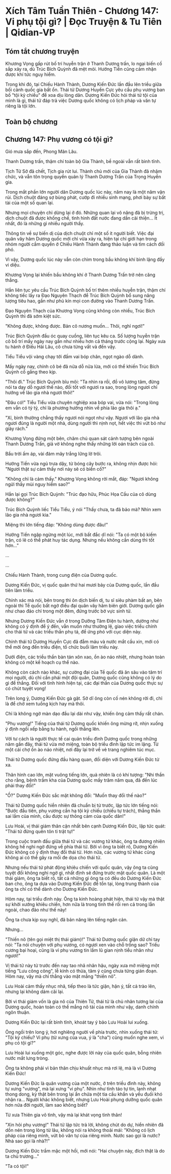 # Xích Tâm Tuần Thiên - Chương 147: Vi phụ tội gì? | Đọc Truyện & Tu Tiên | Qidian-VP



## Tóm tắt chương truyện

Khương Vọng gấp rút bố trí huyễn trận ở Thanh Dương trấn, lo ngại biến cố sắp xảy ra, dù Trúc Bích Quỳnh đã mệt mỏi. Hướng Tiền cũng cảm nhận được khí tức nguy hiểm.

Trong khi đó, tại Chiếu Hành Thành, Dương Kiến Đức lần đầu lên triều giữa bối cảnh quốc gia bất ổn. Thái tử Dương Huyền Cực yêu cầu phụ vương ban bố "tội kỷ chiếu" để xoa dịu lòng dân. Dương Kiến Đức hỏi thái tử tội của mình là gì, thái tử đáp trả việc Dương quốc không có lịch pháp và văn tự riêng là tội lớn.


## Toàn bộ chương

## Chương 147: Phụ vương có tội gì?

Gió mưa sắp đến, Phong Mãn Lâu.

Thanh Dương trấn, thậm chí toàn bộ Gia Thành, bề ngoài vẫn rất bình tĩnh.

Tịch Tử Sở đã chết, Tịch gia rút lui. Thành chủ mới của Gia Thành đã nhậm chức, và vẫn tôn trọng quyền quản lý Thanh Dương Trấn của Trọng Huyền gia.

Trong mắt phần lớn người dân Dương quốc lúc này, năm nay là một năm vận rủi. Dịch chuột đáng sợ bùng phát, cướp đi nhiều sinh mạng, phơi bày sự bất tài của một số quan lại.

Nhưng mọi chuyện chỉ dừng lại ở đó. Những quan lại vô năng đã bị trừng trị, dịch chuột đã được khống chế, tình hình đất nước đang dần cải thiện... Ít nhất, đó là những gì nhiều người thấy.

Thông tin về sự biến dị của dịch chuột chỉ một số ít người biết. Việc đại quân vây hãm Dương quốc mới chỉ vừa xảy ra, hiện tại chỉ giới hạn trong nhóm người cầm quyền ở Chiếu Hành Thành đang thảo luận và tìm cách đối phó.

Vì vậy, Dương quốc lúc này vẫn còn chìm trong bầu không khí bình lặng đầy vi diệu.

Khương Vọng lại khiến bầu không khí ở Thanh Dương Trấn trở nên căng thẳng.

Hắn liên tục yêu cầu Trúc Bích Quỳnh bố trí thêm nhiều huyễn trận, thậm chí không tiếc lấy ra Đạo Nguyên Thạch để Trúc Bích Quỳnh bổ sung năng lượng tiêu hao, gần như phủ kín mọi con đường vào Thanh Dương Trấn.

Đạo Nguyên Thạch của Khương Vọng cũng không còn nhiều, Trúc Bích Quỳnh thì đã sớm kiệt sức.

"Không được, không được. Bản cô nương muốn... Thôi, nghỉ ngơi!"

Trúc Bích Quỳnh đầu óc quay cuồng, liên tục kêu ca. Số lượng huyễn trận cô bố trí mấy ngày nay gần như nhiều hơn cả tháng trước cộng lại. Ngày xưa tu hành ở Điếu Hải Lâu, cô chưa từng vất vả đến vậy.

Tiểu Tiểu vội vàng chạy tới đấm vai bóp chân, ngọt ngào dỗ dành.

Mấy ngày nay, chính cô bé đã nửa dỗ nửa lừa, mới có thể khiến Trúc Bích Quỳnh cố gắng theo kịp.

"Thôi đi." Trúc Bích Quỳnh bĩu môi: "Ta nhìn ra rồi, đồ vô lương tâm, đừng nói ta dạy dỗ ngươi thế nào, đối tốt với ngươi ra sao, trong lòng ngươi chỉ hướng về lão gia nhà ngươi thôi!"

"Đâu có!" Tiểu Tiểu vừa chuyên nghiệp xoa bóp vai, vừa nói: "Trong lòng em vẫn có tỷ tỷ, chỉ là phương hướng nhìn về phía lão gia thôi ạ."

"Xí, bình thường chẳng thấy ngươi nói ngọt như vậy. Ngươi với lão gia nhà ngươi đúng là người một nhà, dùng người thì nịnh nọt, hết việc thì vứt bỏ như giày rách."

Khương Vọng đứng một bên, chăm chú quan sát cảnh tượng bên ngoài Thanh Dương Trấn, giả vờ không nghe thấy những lời oán trách của cô.

Bầu trời ấm áp, vài đám mây trắng lững lờ trôi.

Hướng Tiền vừa ngủ trưa dậy, từ bóng cây bước ra, không nhịn được hỏi: "Ngươi thật sự cảm thấy nơi này sẽ có biến cố?"

"Không chỉ là cảm thấy." Khương Vọng không rời mắt, đáp: "Ngươi không ngửi thấy mùi nguy hiểm sao?"

Hắn lại gọi Trúc Bích Quỳnh: "Trúc đạo hữu, Phúc Họa Cầu của cô dùng được không?"

Trúc Bích Quỳnh liếc Tiểu Tiểu, ý nói "Thấy chưa, ta đã bảo mà? Nhìn xem lão gia nhà ngươi kìa."

Miệng thì lớn tiếng đáp: "Không dùng được đâu!"

Hướng Tiền ngập ngừng một lúc, mới bất đắc dĩ nói: "Ta có một bộ kiếm trận, có lẽ có thể phát huy tác dụng. Nhưng nếu không cần dùng thì tốt hơn..."

...

...

Chiếu Hành Thành, trong cung điện của Dương quốc.

Dương Kiến Đức, vị quốc quân thứ hai mươi bảy của Dương quốc, lần đầu tiên lâm triều.

Chính xác mà nói, bên trong thì ôn dịch biến dị, tu sĩ siêu phàm bất an, bên ngoài thì Tề quốc bất ngờ điều đại quân vây hãm biên giới. Dương quốc gần như chao đảo chỉ trong một đêm, đứng trước bờ vực sinh tử.

Nhưng Dương Kiến Đức vẫn ở trong Dưỡng Tâm Điện tu hành, dường như không có ý định để ý đến, vẫn muốn như thường lệ, giao việc triều chính cho thái tử và các triều thần phụ tá, để ứng phó với cục diện này.

Chính thái tử Dương Huyền Cực đã đẫm máu và nước mắt cầu xin, mới có thể mời ông đến triều điện, tổ chức buổi lâm triều này.

Dưới điện, các triều thần bàn tán xôn xao, ồn ào náo nhiệt, nhưng hoàn toàn không có một kế hoạch cụ thể nào.

Không còn cách nào khác, sự cường đại của Tề quốc đã ăn sâu vào tâm trí mọi người, dù chỉ cần phái một đội quân, Dương quốc cũng không có lý do gì để thắng. Đối với tình hình hiện tại, các đại thần của Dương quốc thực sự có chút tuyệt vọng!

Trên long ỷ, Dương Kiến Đức gà gật. Sở dĩ ông còn cố nén không rời đi, chỉ là để chờ xem tuồng kịch hay mà thôi.

Chỉ là không ngờ màn dạo đầu lại dài như vậy, khiến ông cảm thấy rất chán.

"Phụ vương!" Tiếng của thái tử Dương quốc khiến ông mừng rỡ, nhịn xuống ý định ngồi xếp bằng tu hành, ngồi thẳng lên.

Với tư cách là người thực tế cai quản triều đình Dương quốc trong những năm gần đây, thái tử vừa mở miệng, toàn bộ triều đình lập tức im lặng. Từ một cái chợ ồn ào náo nhiệt, nơi đây lại trở về vẻ trang nghiêm túc mục.

Thái tử Dương quốc đứng đầu hàng quan, đối diện với Dương Kiến Đức từ xa.

Thân hình cao lớn, mặt vuông tiếng lớn, quả nhiên là có khí tượng: "Nhi thần cho rằng, bệnh trầm kha của Dương quốc mấy trăm năm qua, đã đến lúc phải thay đổi!"

"Ồ?" Dương Kiến Đức sắc mặt không đổi: "Muốn thay đổi thế nào?"

Thái tử Dương quốc hiển nhiên đã chuẩn bị từ trước, lập tức lớn tiếng nói: "Bước đầu tiên, phụ vương cần hạ tội kỷ chiếu (chiếu tự trách), thẳng thắn sai lầm của mình, cầu được sự thông cảm của quốc dân!"

Lưu Hoài, vị thái giám thân cận nhất bên cạnh Dương Kiến Đức, lập tức quát: "Thái tử đừng quên tôn ti trật tự!"

Trong cuộc tranh đấu giữa thái tử và các vương tử khác, ông ta đương nhiên không hề nghi ngờ đứng về phía thái tử. Bởi vì ông ta biết rõ, Dương Kiến Đức không có ý định thay đổi thái tử. Hơn nữa, các vương tử khác cũng không ai có thể gây ra mối đe dọa cho thái tử.

Nhưng nếu thái tử phát động khiêu chiến với quốc quân, vậy ông ta cũng tuyệt đối không nghi ngờ gì, nhất định sẽ đứng trước mặt quốc quân. Là một thái giám, ông ta biết rõ, tất cả những gì ông ta có đều do Dương Kiến Đức ban cho, ông ta dựa vào Dương Kiến Đức để tồn tại, lòng trung thành của ông ta chỉ có thể dành cho Dương Kiến Đức.

Hôm nay, tại triều đình này. Ông ta kinh hoàng phát hiện, thái tử vậy mà thật sự khởi xướng khiêu chiến, hơn nữa là trong tình thế rối ren cả trong lẫn ngoài, chao đảo như thế này!

Ông ta chưa kịp suy nghĩ, đã bản năng lên tiếng ngăn cản.

Nhưng...

"Thiến nô (tên gọi miệt thị thái giám)!" Thái tử Dương quốc giận dữ chỉ tay nói: "Ta nói chuyện với phụ vương, có ngươi xen vào chỗ trống sao? Triều cương bại hoại, cũng là vì phụ vương tin lầm lũ gian nịnh tiểu nhân như ngươi!"

Vị thái tử này từ trước đến nay tao nhã nhân hậu, ngày xưa mở miệng một tiếng "Lưu công công", lễ kính có thừa, tâm ý cũng chưa từng gián đoạn. Hôm nay, vậy mà chỉ thẳng vào mặt mắng "thiến nô".

Lưu Hoài cảm thấy nhục nhã, tiếp theo là tức giận, hận ý, tất cả trào lên, nhưng lại không dám cãi lại.

Bởi vì thái giám vốn là gia nô của Thiên Tử, thái tử là chủ nhân tương lai của Dương quốc, hoàn toàn có thể mắng nô tài của mình như vậy, danh chính ngôn thuận.

Dương Kiến Đức lại rất bình tĩnh, khoát tay ý bảo Lưu Hoài lui xuống.

Ông ngồi trên long ỷ, hơi nghiêng người về phía trước, nhìn xuống thái tử: "Tội kỷ chiếu? Vi phụ (từ xưng của vua, ý là "cha") cũng muốn nghe xem, vi phụ có tội gì?"

Lưu Hoài lui xuống một góc, nghe được lời này của quốc quân, bỗng nhiên nước mắt lưng tròng.

Ông ta không phải vì bản thân chịu khuất nhục mà rơi lệ, mà là vì Dương Kiến Đức!

Dương Kiến Đức là quân vương của một nước, ở trên triều đình này, không tự xưng "vương", mà lại xưng "vi phụ". Nhìn như tỉnh táo tự tin, lạnh nhạt thong dong, kỳ thật bên trong lại ẩn chứa một tia cầu khẩn và yếu đuối khó nhận ra... Người khác không biết, nhưng Lưu Hoài phụng dưỡng quốc quân hơn nửa đời người, làm sao không biết?

Từ xưa Thiên gia vô tình, vậy mà lại khát vọng tình thân!

"Xin hỏi phụ vương!" Thái tử lập tức trả lời, không chút do dự, hiển nhiên đã dồn nén trong lòng từ lâu, không nói ra không thoải mái: "Không có lịch pháp của riêng mình, vứt bỏ văn tự của riêng mình. Nước sao gọi là nước? Nhà sao gọi là nhà?!"

Dương Kiến Đức trầm mặc một hồi, mới nói: "Hai chuyện này, đích thật là do ta chủ trương..."

"Ta có tội!"